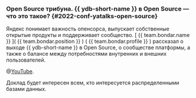 ### Open Source трибуна. {{ ydb-short-name }} в Open Source — что это такое? {#2022-conf-yatalks-open-source}
Яндекс понимает важность опенсорса, выпускает собственные открытые продукты и поддерживает сообщество. [ {{ team.bondar.name }} ]( {{ team.bondar.position }} ) ( {{ team.bondar.profile }} ) рассказал о выходе {{ ydb-short-name }} в Open Source, о сообществе платформы, а также о балансе между потребностями внутренних и внешних пользователей.

@[YouTube](https://www.youtube.com/watch?v=s238or35z48).

Доклад будет интересен всем, кто интересуется распределенными базами данных.